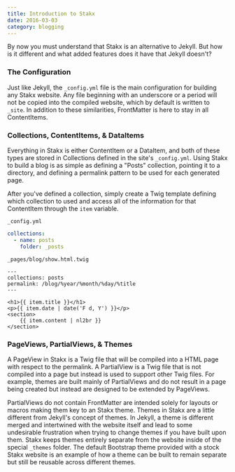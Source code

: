 ```yaml
---
title: Introduction to Stakx
date: 2016-03-03
category: blogging
---
```


By now you must understand that Stakx is an alternative to Jekyll. But how is it different and what added features does it have that Jekyll doesn't?

### The Configuration

Just like Jekyll, the `_config.yml` file is the main configuration for building any Stakx website. Any file beginning with an underscore or a period will not be copied into the compiled website, which by default is written to `_site`. In addition to these similarities, FrontMatter is here to stay in all ContentItems.

### Collections, ContentItems, & DataItems

Everything in Stakx is either ContentItem or a DataItem, and both of these types are stored in Collections defined in the site's `_config.yml`. Using Stakx to build a blog is as simple as defining a "Posts" collection, pointing it to a directory, and defining a permalink pattern to be used for each generated page.

After you've defined a collection, simply create a Twig template defining which collection to used and access all of the information for that ContentItem through the `item` variable.

```_config.yml```

```yaml
collections:
  - name: posts
    folder: _posts
```

```_pages/blog/show.html.twig```

```twig
---
collections: posts
permalink: /blog/%year/%month/%day/%title
---

<h1>{{ item.title }}</h1>
<p>{{ item.date | date('F d, Y') }}</p>
<section>
    {{ item.content | nl2br }}
</section>

```

### PageViews, PartialViews, & Themes

A PageView in Stakx is a Twig file that will be compiled into a HTML page with respect to the permalink. A PartialView is a Twig file that is not compiled into a page but instead is used to support other Twig files. For example, themes are built mainly of PartialViews and do not result in a page being created but instead are designed to be extended by PageViews.

PartialViews do not contain FrontMatter are intended solely for layouts or macros making them key to an Stakx theme. Themes in Stakx are a little different from Jekyll's concept of themes. In Jekyll, a theme is different merged and intertwined with the website itself and lead to some undesirable frustration when trying to change themes if you have built upon them. Stakx keeps themes entirely separate from the website inside of the special `_themes` folder. The default Bootstrap theme provided with a stock Stakx website is an example of how a theme can be built to remain separate but still be reusable across different themes.
